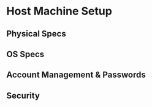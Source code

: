 # Host Machine Setup

##  Physical Specs 

##  OS Specs 
[//]: # (Which version of windows.)
##  Account Management & Passwords

[//]: # (Which accounts should be on all machines including passwords and permissions.)

##  Security